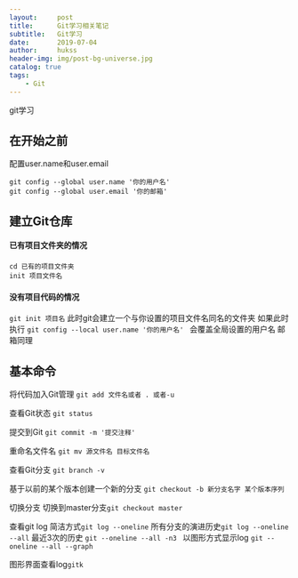 ```yaml
---
layout:     post
title:      Git学习相关笔记
subtitle:   Git学习
date:       2019-07-04
author:     hukss
header-img: img/post-bg-universe.jpg
catalog: true
tags:
    - Git
---
```

git学习

## 在开始之前
配置user.name和user.email
```
git config --global user.name '你的用户名' 
git config --global user.email '你的邮箱'
```
## 建立Git仓库
#### 已有项目文件夹的情况
```
cd 已有的项目文件夹
init 项目文件名
```
#### 没有项目代码的情况
`git init 项目名`
此时git会建立一个与你设置的项目文件名同名的文件夹
如果此时执行
`git config --local user.name '你的用户名' `
会覆盖全局设置的用户名
邮箱同理

## 基本命令
将代码加入Git管理
`git add 文件名或者 . 或者-u`

查看Git状态
`git status`

提交到Git
`git commit -m '提交注释'`

重命名文件名
`git mv 源文件名 目标文件名`

查看Git分支
`git branch -v`

基于以前的某个版本创建一个新的分支
`git checkout -b 新分支名字 某个版本序列`

切换分支
切换到master分支`git checkout master`

查看git log
简洁方式`git log --oneline`
所有分支的演进历史`git log --oneline --all`
最近3次的历史 `git --oneline --all -n3 `
以图形方式显示log `git --oneline --all --graph`

图形界面查看log`gitk`